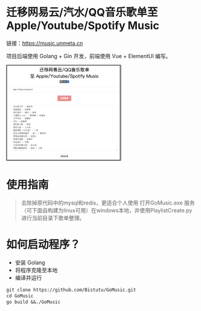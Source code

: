 # 迁移网易云/汽水/QQ音乐歌单至 Apple/Youtube/Spotify Music

链接：https://music.unmeta.cn

项目后端使用 Golang + Gin 开发，前端使用 Vue + ElementUI 编写。

<img src="misc/images/0.png" style="width:60%; border: 1px solid black;" />

# 使用指南

> 去除掉原代码中的mysql和redis，更适合个人使用
> 打开GoMusic.exe 服务（可下面自构建为linux可用）在windows本地，并使用PlaylistCreate.py进行当前目录下歌单整理。

# 如何启动程序？

- 安装 Golang
- 将程序克隆至本地
- 编译并运行

```shell
git clone https://github.com/Bistutu/GoMusic.git
cd GoMusic
go build &&./GoMusic
```
